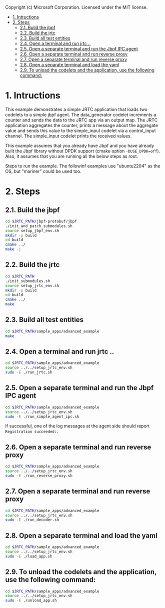 Copyright (c) Microsoft Corporation.
Licensed under the MIT license.

- [1. Intructions](#1-intructions)
- [2. Steps](#2-steps)
  - [2.1. Build the jbpf](#21-build-the-jbpf)
  - [2.2. Build the jrtc](#22-build-the-jrtc)
  - [2.3. Build all test entities](#23-build-all-test-entities)
  - [2.4. Open a terminal and run jrtc ..](#24-open-a-terminal-and-run-jrtc-)
  - [2.5. Open a separate terminal and run the Jbpf IPC agent](#25-open-a-separate-terminal-and-run-the-jbpf-ipc-agent)
  - [2.6. Open a separate terminal and run reverse proxy](#26-open-a-separate-terminal-and-run-reverse-proxy)
  - [2.7. Open a separate terminal and run reverse proxy](#27-open-a-separate-terminal-and-run-reverse-proxy)
  - [2.8. Open a separate terminal and load the yaml](#28-open-a-separate-terminal-and-load-the-yaml)
  - [2.9. To unload the codelets and the application, use the following command:](#29-to-unload-the-codelets-and-the-application-use-the-following-command)

# 1. Intructions

This example demonstrates a simple JRTC application that loads two codelets to a simple jbpf agent.
The data_generator codelet increments a counter and sends the data to the JRTC app via an output map.
The JRTC application aggregates the counter, prints a message about the aggregate value and sends this
value to the simple_input codelet via a control_input channel. The simple_input codelet prints the received values.

This example assumes that you already have Jbpf and you have already built the Jbpf library without DPDK support (cmake option `-DUSE_DPDK=off`).
Also, it assumes that you are running all the below steps as root.

Steps to run the example.   The followinf examples use "ubuntu2204" as the OS, but "mariner" could be used too.

# 2. Steps

## 2.1. Build the jbpf
  ```sh
  cd $JRTC_PATH/jbpf-protobuf/jbpf
  ./init_and_patch_submodules.sh
  source setup_jbpf_env.sh
  mkdir -p build
  cd build
  cmake ../
  make -j
  ```

## 2.2. Build the jrtc
  ```sh
  cd $JRTC_PATH
  ./init_submodules.sh
  source setup_jrtc_env.sh
  mkdir -p build
  cd build
  cmake ../
  make
  ```

## 2.3. Build all test entities
  ```sh
  cd $JRTC_PATH/sample_apps/advanced_example
  make
  ```

## 2.4. Open a terminal and run jrtc ..
  ```sh
  cd $JRTC_PATH/sample_apps/advanced_example
  source ../../setup_jrtc_env.sh
  sudo -E ./run_jrtc.sh
  ```

## 2.5. Open a separate terminal and run the Jbpf IPC agent
  ```sh
  cd $JRTC_PATH/sample_apps/advanced_example
  source ../../setup_jrtc_env.sh
  sudo -E ./run_simple_agent_ipc.sh
  ```

If successful, one of the log messages at the agent side should report `Registration succeeded:`.

## 2.6. Open a separate terminal and run reverse proxy
  ```sh
  cd $JRTC_PATH/sample_apps/advanced_example
  source ../../setup_jrtc_env.sh
  sudo -E ./run_reverse_proxy.sh
  ```

## 2.7. Open a separate terminal and run reverse proxy
  ```sh
  cd $JRTC_PATH/sample_apps/advanced_example
  source ../../setup_jrtc_env.sh
  sudo -E ./run_decoder.sh
  ```

## 2.8. Open a separate terminal and load the yaml
  ```sh
  cd $JRTC_PATH/sample_apps/advanced_example
  source ../../setup_jrtc_env.sh
  sudo -E ./load_app.sh
  ```

## 2.9. To unload the codelets and the application, use the following command:
  ```sh
  cd $JRTC_PATH/sample_apps/advanced_example
  source ../../setup_jrtc_env.sh
  sudo -E ./unload_app.sh
  ```

